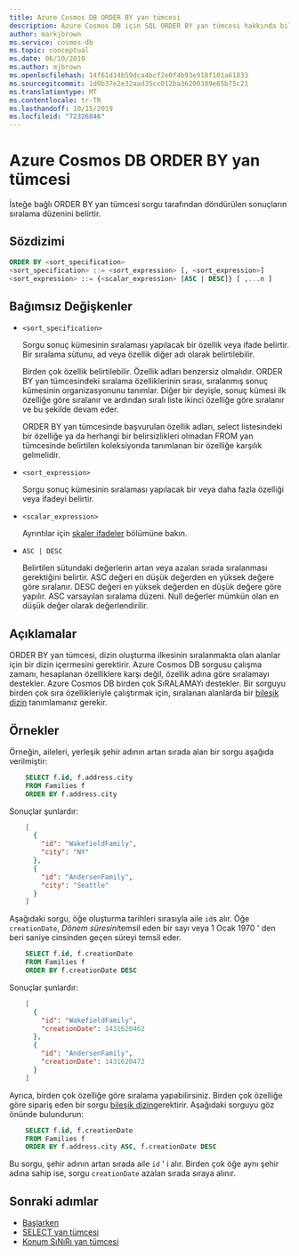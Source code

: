 ```yaml
---
title: Azure Cosmos DB ORDER BY yan tümcesi
description: Azure Cosmos DB için SQL ORDER BY yan tümcesi hakkında bilgi edinin. SQL 'i Azure Cosmos DB JSON sorgu dili olarak kullanın.
author: markjbrown
ms.service: cosmos-db
ms.topic: conceptual
ms.date: 06/10/2019
ms.author: mjbrown
ms.openlocfilehash: 14f61d14b59dca4bcf2e0f4b93e918f101a61833
ms.sourcegitcommit: 1d0b37e2e32aad35cc012ba36200389e65b75c21
ms.translationtype: MT
ms.contentlocale: tr-TR
ms.lasthandoff: 10/15/2019
ms.locfileid: "72326846"
---
```

# <a name="order-by-clause-in-azure-cosmos-db"></a>Azure Cosmos DB ORDER BY yan tümcesi

İsteğe bağlı ORDER BY yan tümcesi sorgu tarafından döndürülen sonuçların sıralama düzenini belirtir.

## <a name="syntax"></a>Sözdizimi
  
```sql  
ORDER BY <sort_specification>  
<sort_specification> ::= <sort_expression> [, <sort_expression>]  
<sort_expression> ::= {<scalar_expression> [ASC | DESC]} [ ,...n ]  
```  

## <a name="arguments"></a>Bağımsız Değişkenler
  
- `<sort_specification>`  
  
   Sorgu sonuç kümesinin sıralaması yapılacak bir özellik veya ifade belirtir. Bir sıralama sütunu, ad veya özellik diğer adı olarak belirtilebilir.  
  
   Birden çok özellik belirtilebilir. Özellik adları benzersiz olmalıdır. ORDER BY yan tümcesindeki sıralama özelliklerinin sırası, sıralanmış sonuç kümesinin organizasyonunu tanımlar. Diğer bir deyişle, sonuç kümesi ilk özelliğe göre sıralanır ve ardından sıralı liste ikinci özelliğe göre sıralanır ve bu şekilde devam eder.  
  
   ORDER BY yan tümcesinde başvurulan özellik adları, select listesindeki bir özelliğe ya da herhangi bir belirsizlikleri olmadan FROM yan tümcesinde belirtilen koleksiyonda tanımlanan bir özelliğe karşılık gelmelidir.  
  
- `<sort_expression>`  
  
   Sorgu sonuç kümesinin sıralaması yapılacak bir veya daha fazla özelliği veya ifadeyi belirtir.  
  
- `<scalar_expression>`  
  
   Ayrıntılar için [skaler ifadeler](sql-query-scalar-expressions.md) bölümüne bakın.  
  
- `ASC | DESC`  
  
   Belirtilen sütundaki değerlerin artan veya azalan sırada sıralanması gerektiğini belirtir. ASC değeri en düşük değerden en yüksek değere göre sıralanır. DESC değeri en yüksek değerden en düşük değere göre yapılır. ASC varsayılan sıralama düzeni. Null değerler mümkün olan en düşük değer olarak değerlendirilir.  
  
## <a name="remarks"></a>Açıklamalar  
  
   ORDER BY yan tümcesi, dizin oluşturma ilkesinin sıralanmakta olan alanlar için bir dizin içermesini gerektirir. Azure Cosmos DB sorgusu çalışma zamanı, hesaplanan özelliklere karşı değil, özellik adına göre sıralamayı destekler. Azure Cosmos DB birden çok SıRALAMAYı destekler. Bir sorguyu birden çok sıra özellikleriyle çalıştırmak için, sıralanan alanlarda bir [bileşik dizin](index-policy.md#composite-indexes) tanımlamanız gerekir.

## <a name="examples"></a>Örnekler

Örneğin, aileleri, yerleşik şehir adının artan sırada alan bir sorgu aşağıda verilmiştir:

```sql
    SELECT f.id, f.address.city
    FROM Families f
    ORDER BY f.address.city
```

Sonuçlar şunlardır:

```json
    [
      {
        "id": "WakefieldFamily",
        "city": "NY"
      },
      {
        "id": "AndersenFamily",
        "city": "Seattle"
      }
    ]
```

Aşağıdaki sorgu, öğe oluşturma tarihleri sırasıyla aile `id`s alır. Öğe `creationDate`, *Dönem süresini*temsil eden bir sayı veya 1 Ocak 1970 ' den beri saniye cinsinden geçen süreyi temsil eder.

```sql
    SELECT f.id, f.creationDate
    FROM Families f
    ORDER BY f.creationDate DESC
```

Sonuçlar şunlardır:

```json
    [
      {
        "id": "WakefieldFamily",
        "creationDate": 1431620462
      },
      {
        "id": "AndersenFamily",
        "creationDate": 1431620472
      }
    ]
```

Ayrıca, birden çok özelliğe göre sıralama yapabilirsiniz. Birden çok özelliğe göre sipariş eden bir sorgu [bileşik dizin](index-policy.md#composite-indexes)gerektirir. Aşağıdaki sorguyu göz önünde bulundurun:

```sql
    SELECT f.id, f.creationDate
    FROM Families f
    ORDER BY f.address.city ASC, f.creationDate DESC
```

Bu sorgu, şehir adının artan sırada aile `id` ' i alır. Birden çok öğe aynı şehir adına sahip ise, sorgu `creationDate` azalan sırada sıraya alınır.

## <a name="next-steps"></a>Sonraki adımlar

- [Başlarken](sql-query-getting-started.md)
- [SELECT yan tümcesi](sql-query-select.md)
- [Konum SıNıRı yan tümcesi](sql-query-offset-limit.md)
